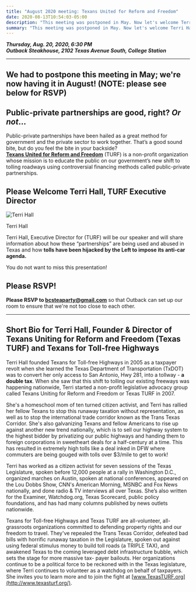 ```yaml
---
title: "August 2020 meeting: Texans United for Reform and Freedom"
date: 2020-08-13T10:54:03-05:00
description: "This meeting was postponed in May. Now let's welcome Terri Hall of Texans United for Reform and Freedom (TURF). Please RSVP!"
summary: "This meeting was postponed in May. Now let's welcome Terri Hall of Texans United for Reform and Freedom (TURF). Please RSVP!"
---
```


**_Thursday, Aug. 20, 2020, 6:30 PM_**  
**_<strong><span class="hilite">Outback Steakhouse</span></strong>, 2102 Texas Avenue South, College Station_**

---

## We had to postpone this meeting in May; we're now having it in August! (NOTE: please see below for RSVP)  

## Public-private partnerships are good, right? *Or not*...

Public-private partnerships have been hailed as a great method for government and the private sector to work together. That’s a good sound bite, but do you feel the bite in your backside?   
**[Texans United for Reform and Freedom](http://www.texasturf.org/)** (TURF) is a non-profit organization whose mission is to educate the public on our government’s new shift to tolling roadways using controversial financing methods called public-private partnerships.  

## Please Welcome Terri Hall, TURF Executive Director

<div class="align-right">
<img src="/img/Terri-Hall-photo.jpg" alt="Terri Hall">  
<p>Terri Hall</p>
</div>

Terri Hall, Executive Director for (TURF) will be our speaker and will share information about how these “partnerships” are being used and abused in Texas and how **<span class="hilite">tolls have been hijacked by the Left to impose its anti-car agenda.</span>**  

You do not want to miss this presentation!

## Please RSVP! 

**Please RSVP to <bcsteaparty@gmail.com>** so that Outback can set up our room to ensure that we're not too close to each other.  

---

<a name="bio" id="bio"></a>

## Short Bio for Terri Hall, Founder & Director of Texans Uniting for Reform and Freedom (Texas TURF) and Texans for Toll-free Highways

Terri Hall founded Texans for Toll-free Highways in 2005 as a taxpayer revolt when she learned the Texas Department of Transportation (TxDOT) was to convert her only access to San Antonio, Hwy 281, into a tollway - **a double tax**. When she saw that this shift to tolling our existing freeways was happening nationwide, Terri started a non-profit legislative advocacy group called Texans Uniting for Reform and Freedom or Texas TURF in 2007.  

She's a homeschool mom of ten turned citizen activist, and Terri has rallied her fellow Texans to stop this runaway taxation without representation, as well as to stop the international trade corridor known as the Trans Texas Corridor. She's also galvanizing Texans and fellow Americans to rise up against another new trend nationally, which is to sell our highway system to the highest bidder by privatizing our public highways and handing them to foreign corporations in sweetheart deals for a half-century at a time. This has resulted in extremely high tolls like a deal inked in DFW where commuters are being gouged with tolls over $3/mile to get to work!  

Terri has worked as a citizen activist for seven sessions of the Texas Legislature, spoken before 12,000 people at a rally in Washington D.C., organized marches on Austin, spoken at national conferences, appeared on the Lou Dobbs Show, CNN's American Morning, MSNBC and Fox News nationally, and done radio & TV interviews all over Texas. She’s also written for the Examiner, Watchdog.org, Texas Scorecard, public policy foundations, and has had many columns published by news outlets nationwide.  

Texans for Toll-free Highways and Texas TURF are all-volunteer, all-grassroots organizations committed to defending property rights and our freedom to travel. They've repealed the Trans Texas Corridor, defeated bad bills with horrific runaway taxation in the Legislature, spoken out against using federal stimulus money to build toll roads (a TRIPLE TAX), and awakened Texas to the coming leveraged debt infrastructure bubble, which sets the stage for more massive tax- payer bailouts. Her organizations continue to be a political force to be reckoned with in the Texas legislature, where Terri continues to volunteer as a watchdog on behalf of taxpayers. She invites you to learn more and to join the fight at [www.TexasTURF.org](http://www.texasturf.org/).




